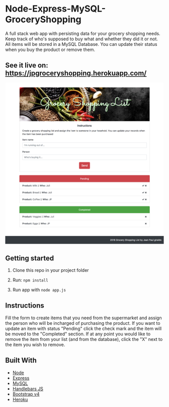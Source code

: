# Node-Express-MySQL-GroceryShopping
A full stack web app with persisting data for your grocery shopping needs. Keep track of who's supposed to buy what and whether they did it or not. All items will be stored in a MySQL Database. You can update their status when you buy the product or remove them.

## See it live on: https://jpgroceryshopping.herokuapp.com/

![alt text][screenshot]

[screenshot]: https://github.com/jpdevspace/Node-Express-MySQL-GroceryShopping/blob/master/public/assets/imgs/screenshot.png "Screenshot of Grocery Shopping List app"

## Getting started

1. Clone this repo in your project folder 

2. Run: `npm install`

3. Run app with `node app.js` 

## Instructions
Fill the form to create items that you need from the supermarket and assign the person who will be incharged of purchasing the product. If you want to update an item with status "Pending" click the check mark and the item will be moved to the "Completed" section. If at any point you would like to remove the item from your list (and from the database), click the "X" next to the item you wish to remove.

## Built With

* [Node](https://nodejs.org/en/)
* [Express](https://www.expressjs.com)
* [MySQL](https://www.mysql.com/) 
* [Handlebars JS](http://www.handlebarsjs.com/) 
* [Bootstrap v4](https://www.getbootstrap.com)
* [Heroku](https://www.heroku.com)
